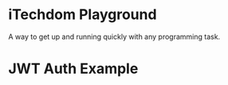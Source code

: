 # iTechdom Playground
A way to get up and running quickly with any programming task.

# JWT Auth Example
